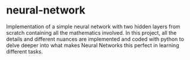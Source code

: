 # neural-network

Implementation of a simple neural network with two hidden layers from scratch containing all the mathematics involved. 
In this project, all the details and different nuances are implemented and coded with python to delve deeper into what makes Neural Networks this perfect in learning different tasks.
